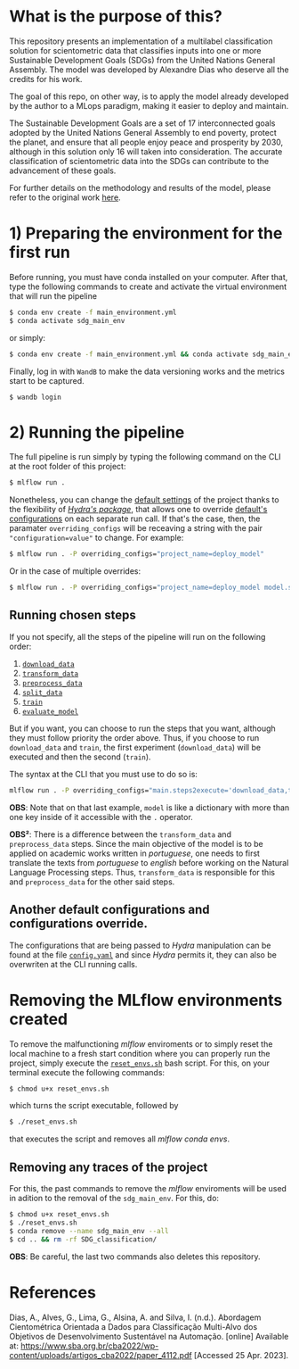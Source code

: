 # What is the purpose of this?
This repository presents an implementation of a multilabel classification solution for scientometric data that classifies inputs into one or more Sustainable Development Goals (SDGs) from the United Nations General Assembly. The model was developed by Alexandre Dias who deserve all the credits for his work.

The goal of this repo, on other way, is to apply the model already developed by the author to a MLops paradigm, making it easier to deploy and maintain.

The Sustainable Development Goals are a set of 17 interconnected goals adopted by the United Nations General Assembly to end poverty, protect the planet, and ensure that all people enjoy peace and prosperity by 2030, although in this solution only 16 will taken into consideration. The accurate classification of scientometric data into the SDGs can contribute to the advancement of these goals.

For further details on the methodology and results of the model, please refer to the original work [here](https://www.sba.org.br/cba2022/wp-content/uploads/artigos_cba2022/paper_4112.pdf).

# 1) Preparing the environment for the first run
Before running, you must have conda installed on your computer. After that, type the following commands to create and activate the virtual environment that will run the pipeline

```bash
$ conda env create -f main_environment.yml
$ conda activate sdg_main_env
```
or simply:

```bash
$ conda env create -f main_environment.yml && conda activate sdg_main_env
```

Finally, log in with ```WandB``` to make the data versioning works and the metrics start to be captured.

```
$ wandb login
```

# 2) Running the pipeline
The full pipeline is run simply by typing the following command on the CLI at the root folder of this project:

```bash
$ mlflow run .
```
Nonetheless, you can change the [default settings](config.yaml) of the project thanks to the flexibility of [*Hydra's package*](https://hydra.cc/docs/intro/), that allows one to override [default's configurations](config.yaml) on each separate run call. If that's the case, then, the paramater ```overriding_configs``` will be receaving a string with the pair ```"configuration=value"``` to change. For example:

```bash
$ mlflow run . -P overriding_configs="project_name=deploy_model"
```

Or in the case of multiple overrides:

```bash
$ mlflow run . -P overriding_configs="project_name=deploy_model model.seed=8795"
```

## Running chosen steps
If you not specify, all the steps of the pipeline will run on the following order:

1) [```download_data```](download_data/run.py)
2) [```transform_data```](transform_data/run.py)
3) [```preprocess_data```](preprocess_data/run.py)
4) [```split_data```](split_data/run.py)
5) [```train```](train/run.py)
6) [```evaluate_model```](evaluate_model/run.py)

But if you want, you can choose to run the steps that you want, although they must follow priority the order above. Thus, if you choose to run ```download_data``` and ```train```, the first experiment (```download_data```) will be executed and then the second (```train```).

The syntax at the CLI that you must use to do so is:

```bash
mlflow run . -P overriding_configs="main.steps2execute='download_data,train'"
```

__OBS__: Note that on that last example, ```model``` is like a dictionary with more than one key inside of it accessible with the ```.``` operator.

__OBS²__: There is a difference between the ```transform_data``` and ```preprocess_data``` steps. Since the main objective of the model is to be applied on academic works written in *portuguese*, one needs to first translate the texts from *portuguese* to *english* before working on the Natural Language Processing steps. Thus, ```transform_data``` is responsible for this and ```preprocess_data``` for the other said steps.

## Another default configurations and configurations override.
The configurations that are being passed to *Hydra* manipulation can be found at the file [```config.yaml```](config.yaml) and since *Hydra* permits it, they can also be overwriten at the CLI running calls.

# Removing the MLflow environments created
To remove the malfunctioning *mlflow* enviroments or to simply reset the local machine to a fresh start condition where you can properly run the project, simply execute the [```reset_envs.sh```](reset_envs.sh) bash script. For this, on your terminal execute the following commands:

```bash
$ chmod u+x reset_envs.sh
```

which turns the script executable, followed by

```bash
$ ./reset_envs.sh
```
that executes the script and removes all *mlflow conda envs*.

## Removing any traces of the project
For this, the past commands to remove the *mlflow* enviroments will be used in adition to the removal of the ```sdg_main_env```. For this, do:

```bash
$ chmod u+x reset_envs.sh
$ ./reset_envs.sh
$ conda remove --name sdg_main_env --all
$ cd .. && rm -rf SDG_classification/
```
__OBS__: Be careful, the last two commands also deletes this repository.

# References
Dias, A., Alves, G., Lima, G., Alsina, A. and Silva, I. (n.d.). Abordagem Cientométrica Orientada a Dados para Classificação Multi-Alvo dos Objetivos de Desenvolvimento Sustentável na Automação. [online] Available at: https://www.sba.org.br/cba2022/wp-content/uploads/artigos_cba2022/paper_4112.pdf [Accessed 25 Apr. 2023].
